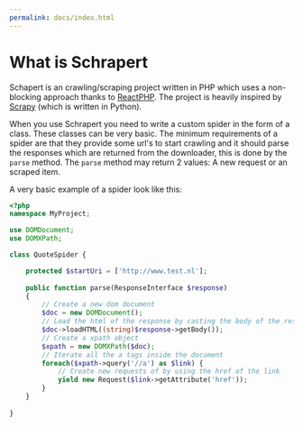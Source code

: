 ```yaml
---
permalink: docs/index.html
---
```


# What is Schrapert

Schapert is an crawling/scraping project written in PHP which uses a non-blocking approach thanks to [ReactPHP](https://github.com/reactphp/react). The project is heavily
inspired by [Scrapy](http://scrapy.org) (which is written in Python).

When you use Schrapert you need to write a custom spider in the form of a class. These classes can be very basic.
The minimum requirements of a spider are that they provide some url's to start crawling and it should parse the responses
which are returned from the downloader, this is done by the `parse` method. The `parse` method may return 2 values:
A new request or an scraped item.

A very basic example of a spider look like this:

```php
<?php
namespace MyProject;

use DOMDocument;
use DOMXPath;

class QuoteSpider {

    protected $startUri = ['http://www.test.nl'];
    
    public function parse(ResponseInterface $response)
    {
        // Create a new dom document
        $doc = new DOMDocument();
        // Load the html of the response by casting the body of the response to a string
        $doc->loadHTML((string)$response->getBody());
        // Create a xpath object
        $xpath = new DOMXPath($doc);
        // Iterate all the a tags inside the document
        foreach($xpath->query('//a') as $link) {
            // Create new requests of by using the href of the link
            yield new Request($link->getAttribute('href'));
        }
    }
    
}
```

